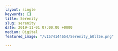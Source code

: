 ```yaml
---
layout: single
keywords: []
title: Serenity
slug: serenity
date: 2019-11-01 07:00:00 +0000
medium: Digital
featured_image: "/v1574144654/Serenity_b0ll5e.png"

---
```

